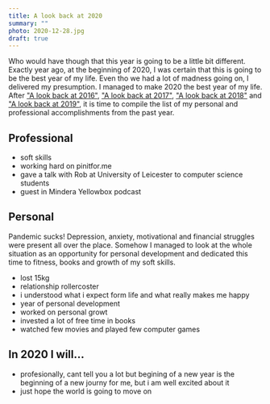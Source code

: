 ```yaml
---
title: A look back at 2020
summary: ""
photo: 2020-12-28.jpg
draft: true
---
```


Who would have though that this year is going to be a little bit different. Exactly year ago, at the beginning of 2020, I was certain that this is going to be the best year of my life. Even tho we had a lot of madness going on, I delivered my presumption. I managed to make 2020 the best year of my life. After ["A look back at 2016"](/a-look-back-at-2016/), ["A look back at 2017"](/a-look-back-at-2017/), ["A look back at 2018"](/a-look-back-at-2018/) and ["A look back at 2019"](/a-look-back-at-2019/), it is time to compile the list of my personal and professional accomplishments from the past year.

## Professional



- soft skills
- working hard on pinitfor.me
- gave a talk with Rob at University of Leicester to computer science students
- guest in Mindera Yellowbox podcast

## Personal

Pandemic sucks! Depression, anxiety, motivational and financial struggles were present all over the place. Somehow I managed to look at the whole situation as an opportunity for personal development and dedicated this time to fitness, books and growth of my soft skills. 

- lost 15kg
- relationship rollercoster
- i understood what i expect form life and what really makes me happy
- year of personal development
- worked on personal growt
- invested a lot of free time in books
- watched few movies and played few computer games

## In 2020 I will…

- profesionally, cant tell you a lot but begining of a new year is the beginning of a new journy for me, but i am well excited about it
- just hope the world is going to move on
